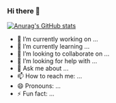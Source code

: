 ### Hi there 👋
[![Anurag's GitHub stats](https://github-readme-stats-xi-umber.vercel.app/api?username=JonesGP&show_icons=true&theme=tokyonight)](https://https://github.com/JonesGP/github-readme-stats)
- 🔭 I’m currently working on ...
- 🌱 I’m currently learning ...
- 👯 I’m looking to collaborate on ...
- 🤔 I’m looking for help with ...
- 💬 Ask me about ...
- 📫 How to reach me: ...
- 😄 Pronouns: ...
- ⚡ Fun fact: ...
